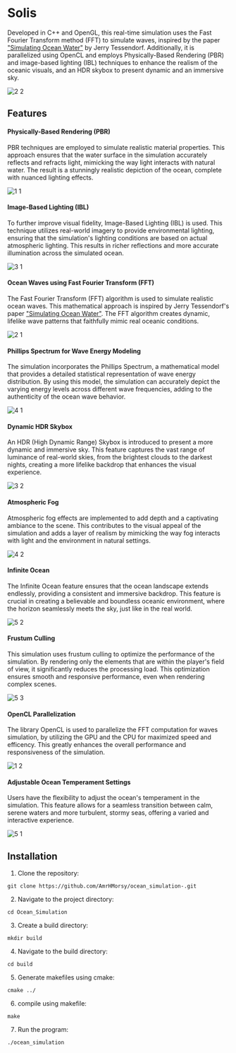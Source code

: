 # Solis

Developed in C++ and OpenGL, this real-time simulation uses the Fast Fourier Transform method (FFT) to simulate waves, inspired by the paper ["Simulating Ocean Water"](https://people.computing.clemson.edu/~jtessen/reports/papers_files/coursenotes2004.pdf) by Jerry Tessendorf. Additionally, it is parallelized using OpenCL and employs Physically-Based Rendering (PBR) and image-based lighting (IBL) techniques to enhance the realism of the oceanic visuals, and an HDR skybox to present dynamic and an immersive sky. 

![2 2](https://github.com/AmrHMorsy/Ocean-Simulation/assets/56271967/a47891f4-edb6-4c00-9b00-da34b84d3c38)

## Features

#### Physically-Based Rendering (PBR)

PBR techniques are employed to simulate realistic material properties. This approach ensures that the water surface in the simulation accurately reflects and refracts light, mimicking the way light interacts with natural water. The result is a stunningly realistic depiction of the ocean, complete with nuanced lighting effects.

![1 1](https://github.com/AmrHMorsy/Ocean-Simulation/assets/56271967/ac259ee8-be2d-4af9-8b54-e0a196118f26)

#### Image-Based Lighting (IBL)

To further improve visual fidelity, Image-Based Lighting (IBL) is used. This technique utilizes real-world imagery to provide environmental lighting, ensuring that the simulation's lighting conditions are based on actual atmospheric lighting. This results in richer reflections and more accurate illumination across the simulated ocean.

![3 1](https://github.com/AmrHMorsy/Ocean-Simulation/assets/56271967/22cda536-2039-407a-9a65-ba6e6b7485d7)

#### Ocean Waves using Fast Fourier Transform (FFT)

The Fast Fourier Transform (FFT) algorithm is used to simulate realistic ocean waves. This mathematical approach is inspired by Jerry Tessendorf's paper ["Simulating Ocean Water"](https://people.computing.clemson.edu/~jtessen/reports/papers_files/coursenotes2004.pdf). The FFT algorithm creates dynamic, lifelike wave patterns that faithfully mimic real oceanic conditions.

![2 1](https://github.com/AmrHMorsy/Ocean-Simulation/assets/56271967/8993a9b6-71b6-4315-8ebd-ce237572cf3a)

#### Phillips Spectrum for Wave Energy Modeling

The simulation incorporates the Phillips Spectrum, a mathematical model that provides a detailed statistical representation of wave energy distribution. By using this model, the simulation can accurately depict the varying energy levels across different wave frequencies, adding to the authenticity of the ocean wave behavior.

![4 1](https://github.com/AmrHMorsy/Ocean-Simulation/assets/56271967/e88c3063-fb09-4a39-a52b-8c7536e418ea)

#### Dynamic HDR Skybox 

An HDR (High Dynamic Range) Skybox is introduced to present a more dynamic and immersive sky. This feature captures the vast range of luminance of real-world skies, from the brightest clouds to the darkest nights, creating a more lifelike backdrop that enhances the visual experience.

![3 2](https://github.com/AmrHMorsy/Ocean-Simulation/assets/56271967/c9501800-9549-43b2-a3dd-bc12af0e1c14)

#### Atmospheric Fog

Atmospheric fog effects are implemented to add depth and a captivating ambiance to the scene. This contributes to the visual appeal of the simulation and adds a layer of realism by mimicking the way fog interacts with light and the environment in natural settings.

![4 2](https://github.com/AmrHMorsy/Ocean-Simulation/assets/56271967/186c56ab-0edb-4dba-9f4f-baeeaf710af6)

#### Infinite Ocean

The Infinite Ocean feature ensures that the ocean landscape extends endlessly, providing a consistent and immersive backdrop. This feature is crucial in creating a believable and boundless oceanic environment, where the horizon seamlessly meets the sky, just like in the real world.

![5 2](https://github.com/AmrHMorsy/Ocean-Simulation/assets/56271967/4e7edc5f-6626-4c17-bb08-9561bab5fd60)

#### Frustum Culling

This simulation uses frustum culling to optimize the performance of the simulation. By rendering only the elements that are within the player's field of view, it significantly reduces the processing load. This optimization ensures smooth and responsive performance, even when rendering complex scenes.

![5 3](https://github.com/AmrHMorsy/Ocean-Simulation/assets/56271967/dca4834b-cd40-4ade-9327-c89e0432b826)

#### OpenCL Parallelization

The library OpenCL is used to parallelize the FFT computation for waves simulation, by utilizing the GPU and the CPU for maximized speed and efficency. This greatly enhances the overall performance and responsiveness of the simulation.

![1 2](https://github.com/AmrHMorsy/Ocean-Simulation/assets/56271967/ff06fccf-e336-476f-9b93-fff6f9f79242)

#### Adjustable Ocean Temperament Settings

Users have the flexibility to adjust the ocean's temperament in the simulation. This feature allows for a seamless transition between calm, serene waters and more turbulent, stormy seas, offering a varied and interactive experience.

![5 1](https://github.com/AmrHMorsy/Ocean-Simulation/assets/56271967/479b7e6b-839c-4c38-8e5d-b5565f3c74e3)

## Installation

1. Clone the repository:
```
git clone https://github.com/AmrHMorsy/ocean_simulation-.git
```
2. Navigate to the project directory: 
```
cd Ocean_Simulation
```
3. Create a build directory: 
```
mkdir build
```
4. Navigate to the build directory: 
```
cd build
```
5. Generate makefiles using cmake: 
```
cmake ../
```
6. compile using makefile: 
```
make
```
7. Run the program: 
```
./ocean_simulation
```
<br>
